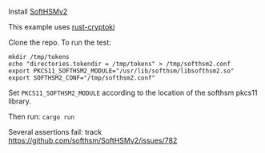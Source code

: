 Install [SoftHSMv2](https://github.com/softhsm/SoftHSMv2)

This example uses [rust-cryptoki](https://github.com/parallaxsecond/rust-cryptoki)

Clone the repo. To run the test:
```shell
mkdir /tmp/tokens
echo "directories.tokendir = /tmp/tokens" > /tmp/softhsm2.conf
export PKCS11_SOFTHSM2_MODULE="/usr/lib/softhsm/libsofthsm2.so"
export SOFTHSM2_CONF="/tmp/softhsm2.conf"
```
Set `PKCS11_SOFTHSM2_MODULE` according to the location of the softhsm pkcs11 library.

Then run: `cargo run`

Several assertions fail: track https://github.com/softhsm/SoftHSMv2/issues/782


